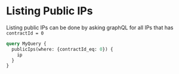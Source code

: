 # Listing Public IPs

Listing public IPs can be done by asking graphQL for all IPs that has `contractId = 0`

```graphql
query MyQuery {
  publicIps(where: {contractId_eq: 0}) {
    ip
  }
}
```
